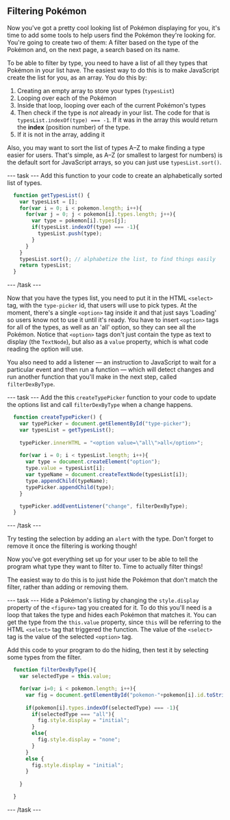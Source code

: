 ## Filtering Pokémon

Now you've got a pretty cool looking list of Pokémon displaying for you, it's time to add some tools to help users find the Pokémon they're looking for. You're going to create two of them: A filter based on the type of the Pokémon and, on the next page, a search based on its name. 

To be able to filter by type, you need to have a list of all they types that Pokémon in your list have. The easiest way to do this is to make JavaScript create the list for you, as an array. You do this by:
 1. Creating an empty array to store your types (`typesList`)
 2. Looping over each of the Pokémon
 3. Inside that loop, looping over each of the current Pokémon's types
 4. Then check if the type is *not* already in your list. The code for that is `typesList.indexOf(type) === -1`. If it was in the array this would return the **index** (position number) of the type.
 5. If it is not in the array, adding it
 
Also, you may want to sort the list of types A–Z to make finding a type easier for users. That's simple, as A–Z (or smallest to largest for numbers) is the default sort for JavaScript arrays, so you can just use `typesList.sort()`. 

--- task ---
Add this function to your code to create an alphabetically sorted list of types.

```JavaScript
  function getTypesList() {
    var typesList = [];
    for(var i = 0; i < pokemon.length; i++){
      for(var j = 0; j < pokemon[i].types.length; j++){
        var type = pokemon[i].types[j];
        if(typesList.indexOf(type) === -1){
          typesList.push(type);
        }
      }
    }
    typesList.sort(); // alphabetize the list, to find things easily
    return typesList;
  }
```
--- /task ---



Now that you have the types list, you need to put it in the HTML `<select>` tag, with the `type-picker` id, that users will use to pick types. At the moment, there's a single `<option>` tag inside it and that just says 'Loading' so users know not to use it until it's ready. You have to insert `<option>` tags for all of the types, as well as an 'all' option, so they can see all the Pokémon. Notice that `<option>` tags don't just contain the type as text to display (the `TextNode`), but also as a `value` property, which is what code reading the option will use. 

You also need to add a listener — an instruction to JavaScript to wait for a particular event and then run a function — which will detect changes and run another function that you'll make in the next step, called `filterDexByType`. 


--- task ---
Add the this `createTypePicker` function to your code to update the options list and call `filterDexByType` when a change happens.

```JavaScript
  function createTypePicker() {
    var typePicker = document.getElementById("type-picker");
    var typesList = getTypesList();
    
    typePicker.innerHTML = "<option value=\"all\">all</option>";
    
    for(var i = 0; i < typesList.length; i++){
      var type = document.createElement("option");
      type.value = typesList[i];
      var typeName = document.createTextNode(typesList[i]);
      type.appendChild(typeName);
      typePicker.appendChild(type);
    }

    typePicker.addEventListener("change", filterDexByType);
  }
```
--- /task ---

Try testing the selection by adding an `alert` with the type. Don't forget to remove it once the filtering is working though!

Now you've got everything set up for your user to be able to tell the program what type they want to filter to. Time to actually filter things! 

The easiest way to do this is to just hide the Pokémon that don't match the filter, rather than adding or removing them. 

--- task ---
Hide a Pokémon's listing by changing the `style.display` property of the `<figure>` tag you created for it. To do this you'll need is a loop that takes the type and hides each Pokémon that matches it. You can get the type from the `this.value` property, since `this` will be referring to the HTML `<select>` tag that triggered the function. The value of the `<select>` tag is the value of the selected `<option>` tag.

Add this code to your program to do the hiding, then test it by selecting some types from the filter.

```JavaScript
  function filterDexByType(){
    var selectedType = this.value;

    for(var i=0; i < pokemon.length; i++){
      var fig = document.getElementById("pokemon-"+pokemon[i].id.toString());
      
      if(pokemon[i].types.indexOf(selectedType) === -1){
        if(selectedType === "all"){
          fig.style.display = "initial";
        }
        else{
          fig.style.display = "none";
        }
      }
      else {
        fig.style.display = "initial";
      }
    
    }

  }
```
--- /task ---

